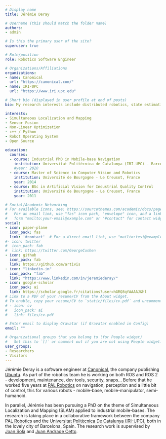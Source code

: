 ```yaml
---
# Display name
title: Jérémie Deray

# Username (this should match the folder name)
authors:
- admin

# Is this the primary user of the site?
superuser: true

# Role/position
role: Robotics Software Engineer

# Organizations/Affiliations
organizations:
- name: Canonical
  url: "https://canonical.com/"
- name: IRI-UPC
  url: "https://www.iri.upc.edu"

# Short bio (displayed in user profile at end of posts)
bio: My research interests include distributed robotics, state estimation, SLAM and related software.

interests:
- Simultaneous Localization and Mapping
- Sensor Fusion
- Non-Linear Optimization
- c++ / Python
- Robot Operating System
- Open Source

education:
  courses:
  - course: Industrial PhD in Mobile-base Navigation
    institution: Universitat Politècnica de Catalunya (IRI-UPC) - Barcelona, Spain
    #year: 2020
  - course: Master of Science in Computer Vision and Robotics
    institution: Université de Bourgogne - Le Creusot, France
    year: 2014
  - course: BSc in Artificial Vision for Industrial Quality Control
    institution: Université de Bourgogne - Le Creusot, France
    year: 2011

# Social/Academic Networking
# For available icons, see: https://sourcethemes.com/academic/docs/page-builder/#icons
#   For an email link, use "fas" icon pack, "envelope" icon, and a link in the
#   form "mailto:your-email@example.com" or "#contact" for contact widget.
social:
- icon: paper-plane
  icon_pack: fas
  link: '#contact'  # For a direct email link, use "mailto:test@example.org".
#- icon: twitter
#  icon_pack: fab
#  link: https://twitter.com/GeorgeCushen
- icon: github
  icon_pack: fab
  link: https://github.com/artivis
- icon: "linkedin-in"
  icon_pack: "fab"
  link: "https://www.linkedin.com/in/jeremiederay/"
- icon: google-scholar
  icon_pack: ai
  link: https://scholar.google.fr/citations?user=hGRQ8qYAAAAJ&hl
# Link to a PDF of your resume/CV from the About widget.
# To enable, copy your resume/CV to `static/files/cv.pdf` and uncomment the lines below.
# - icon: cv
#   icon_pack: ai
#   link: files/cv.pdf

# Enter email to display Gravatar (if Gravatar enabled in Config)
email: ""

# Organizational groups that you belong to (for People widget)
#   Set this to `[]` or comment out if you are not using People widget.
user_groups:
- Researchers
- Visitors
---
```


Jérémie Deray is a software engineer at
[Canonical](https://canonical.com/),
the company publishing [Ubuntu](https://ubuntu.com/).
As part of the robotics team he is working on both ROS and ROS 2 -
development, maintenance, dev tools, security, snaps...
Before that he worked five years at
[PAL Robotics](https://pal-robotics.com/en/home/) on navigation,
perception and a little bit of control, this for various robots -
mobile-base, mobile-manipulator, semi-humanoid.

In parallel, Jérémie has been pursuing a PhD on the theme of
Simultaneous Localization and Mapping (SLAM)
applied to industrial mobile-bases. The research is taking place in a collaborative framework
between the company [PAL Robotics](https://pal-robotics.com/en/home/) and
the [Universitat Politècnica De Catalunya (IRI-UPC)](https://www.iri.upc.edu/),
both in the lovely city of Barcelona, Spain.
The research work is supervised by [Joan Solà](http://www.joansola.eu/) and
[Juan Andrade Cetto](https://www.iri.upc.edu/staff/cetto).
